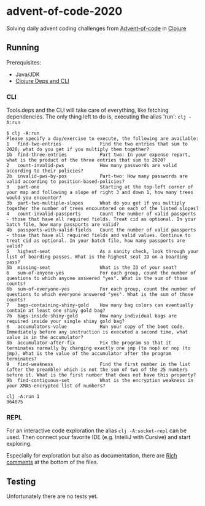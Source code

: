 # advent-of-code-2020
Solving daily advent coding challenges from [Advent-of-code](https://adventofcode.com) in [Clojure](https://clojure.org/)

## Running
Prerequisites:
- Java/JDK
- [Clojure Deps and CLI](https://clojure.org/guides/getting_started)
### CLI
Tools.deps and the CLI will take care of everything, like fetching dependencies. 
The only thing left to do is, executing the alias 'run':
 `clj -A:run`

```
$ clj -A:run
Please specify a day/exercise to execute, the following are available:
1   find-two-entries              Find the two entries that sum to 2020; what do you get if you multiply them together?
1b  find-three-entries            Part two: In your expense report, what is the product of the three entries that sum to 2020?
2   count-invalid-pws             How many passwords are valid according to their policies?
2b  invalid-pws-by-pos            Part-two: How many passwords are valid according to position-based-policies?
3   part-one                      Starting at the top-left corner of your map and following a slope of right 3 and down 1, how many trees would you encounter?
3b  part-two-multiple-slopes      What do you get if you multiply together the number of trees encountered on each of the listed slopes?
4   count-invalid-passports       Count the number of valid passports - those that have all required fields. Treat cid as optional. In your batch file, how many passports are valid?
4b  passports-with-valid-fields   Count the number of valid passports - those that have all required fields and valid values. Continue to treat cid as optional. In your batch file, how many passports are valid?
5   highest-seat                  As a sanity check, look through your list of boarding passes. What is the highest seat ID on a boarding pass?
5b  missing-seat                  What is the ID of your seat?
6   sum-of-anyone-yes             For each group, count the number of questions to which anyone answered "yes". What is the sum of those counts?
6b  sum-of-everyone-yes           For each group, count the number of questions to which everyone answered "yes". What is the sum of those counts?
7   bags-containing-shiny-gold    How many bag colors can eventually contain at least one shiny gold bag? 
7b  bags-inside-shiny-gold        How many individual bags are required inside your single shiny gold bag?
8   accumulators-value            Run your copy of the boot code. Immediately before any instruction is executed a second time, what value is in the accumulator?
8b  accumulator-after-fix         Fix the program so that it terminates normally by changing exactly one jmp (to nop) or nop (to jmp). What is the value of the accumulator after the program terminates?
9   find-weakness                 Find the first number in the list (after the preamble) which is not the sum of two of the 25 numbers before it. What is the first number that does not have this property?
9b  find-contiguous-set           What is the encryption weakness in your XMAS-encrypted list of numbers?

clj -A:run 1
964875
```

### REPL

For an interactive code exploration the alias `clj -A:socket-repl` can be used.
Then connect your favorite IDE (e.g. IntelliJ with Cursive) and start exploring.

Especially for exploration but also as documentation, there are [Rich comments](https://betweentwoparens.com/rich-comment-blocks#rich-comment) at the bottom of the files. 

## Testing

Unfortunately there are no tests yet.
